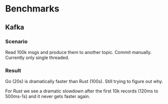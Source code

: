 # Benchmarks

## Kafka

### Scenario

Read 100k msgs and produce them to another topic. Commit manually.
Currently only single threaded.

### Result

Go (20s) is dramatically faster than Rust (100s). Still trying to figure out why.

For Rust we see a dramatic slowdown after the first 10k records (120ms to 500ms-1s) and it never gets faster again.
